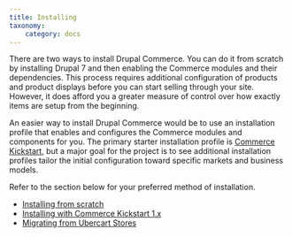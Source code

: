 ```yaml
---
title: Installing
taxonomy:
    category: docs
---
```


There are two ways to install Drupal Commerce. You can do it from scratch by installing Drupal 7 and then enabling the Commerce modules and their dependencies. This process requires additional configuration of products and product displays before you can start selling through your site.  However, it does afford you a greater measure of control over how exactly items are setup from the beginning.

An easier way to install Drupal Commerce would be to use an installation profile that enables and configures the Commerce modules and components for you.  The primary starter installation profile is <a href="http://drupal.org/project/commerce_kickstart">Commerce Kickstart</a>, but a major goal for the project is to see additional installation profiles tailor the initial configuration toward specific markets and business models.

Refer to the section below for your preferred method of installation.

<ul>
<li><a href="https://drupalcommerce.org/user-guide/installing-scratch">Installing from scratch</a></li>
<li><a href="https://drupalcommerce.org/user-guide/installing-commerce-kickstart-1x">Installing with Commerce Kickstart 1.x</a></li>
<li><a href="https://drupalcommerce.org/user-guide/migrating-ubercart-stores">Migrating from Ubercart Stores</a></li>
</ul>